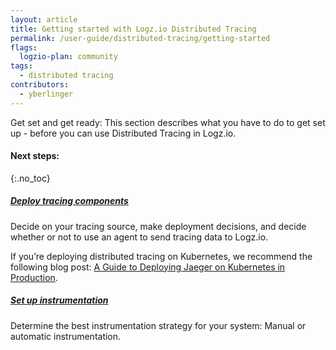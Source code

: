```yaml
---
layout: article
title: Getting started with Logz.io Distributed Tracing
permalink: /user-guide/distributed-tracing/getting-started
flags:
  logzio-plan: community
tags:
  - distributed tracing
contributors:
  - yberlinger
---
```

Get set and get ready: This section describes what you have to do to get set up - before you can use Distributed Tracing in Logz.io.


#### Next steps: 
{:.no_toc}  

<div class="tasklist">

##### [Deploy tracing components](/user-guide/distributed-tracing/deploying-components.html)
Decide on your tracing source, make deployment decisions, and decide whether or not to use an agent to send tracing data to Logz.io.

If you’re deploying distributed tracing on Kubernetes, we recommend the following blog post: [A Guide to Deploying Jaeger on Kubernetes in Production](https://logz.io/blog/jaeger-kubernetes-best-practices/). 

##### [Set up instrumentation](/user-guide/distributed-tracing/tracing-instrumentation.html)
Determine the best instrumentation strategy for your system: Manual or automatic instrumentation.



